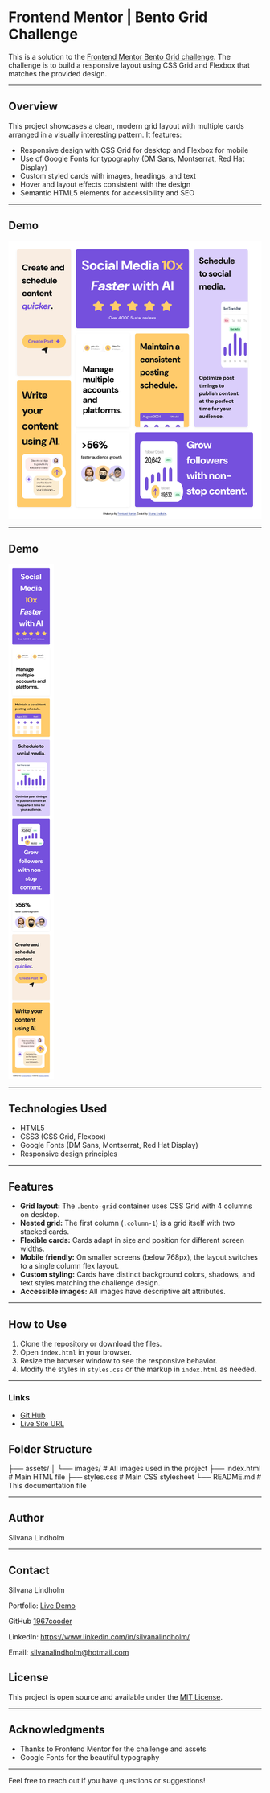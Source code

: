 # Frontend Mentor | Bento Grid Challenge

This is a solution to the [Frontend Mentor Bento Grid challenge](https://www.frontendmentor.io/challenges/bento-grid-6e0q6h_bH). The challenge is to build a responsive layout using CSS Grid and Flexbox that matches the provided design.

---

## Overview

This project showcases a clean, modern grid layout with multiple cards arranged in a visually interesting pattern. It features:

- Responsive design with CSS Grid for desktop and Flexbox for mobile
- Use of Google Fonts for typography (DM Sans, Montserrat, Red Hat Display)
- Custom styled cards with images, headings, and text
- Hover and layout effects consistent with the design
- Semantic HTML5 elements for accessibility and SEO

---

## Demo

![Screenshot](./designSilva/desktop-design-silva.png)

---

## Demo
![Screenshot](./designSilva/mobile-design-silva.png)

----

## Technologies Used

- HTML5
- CSS3 (CSS Grid, Flexbox)
- Google Fonts (DM Sans,    Montserrat, Red Hat Display)
- Responsive design principles

---

## Features

- **Grid layout:** The `.bento-grid` container uses CSS Grid with 4 columns on desktop.
- **Nested grid:** The first column (`.column-1`) is a grid itself with two stacked cards.
- **Flexible cards:** Cards adapt in size and position for different screen widths.
- **Mobile friendly:** On smaller screens (below 768px), the layout switches to a single column flex layout.
- **Custom styling:** Cards have distinct background colors, shadows, and text styles matching the challenge design.
- **Accessible images:** All images have descriptive alt attributes.

---

## How to Use

1. Clone the repository or download the files.
2. Open `index.html` in your browser.
3. Resize the browser window to see the responsive behavior.
4. Modify the styles in `styles.css` or the markup in `index.html` as needed.

---


### Links

- [Git Hub](https://github.com/1967cooder/harjoitukset/tree/main/bento-grid-main/)
- [Live Site URL](https://bento-grid-main-silva.netlify.app/)



## Folder Structure

├── assets/
│ └── images/ # All images used in the project
├── index.html # Main HTML file
├── styles.css # Main CSS stylesheet
└── README.md # This documentation file


---

## Author

Silvana Lindholm

---
## Contact

Silvana Lindholm

Portfolio: [Live Demo](https://portfoliosilvana.netlify.app/)

GitHub [1967cooder](https://github.com/1967cooder/)

LinkedIn: https://www.linkedin.com/in/silvanalindholm/

Email: silvanalindholm@hotmail.com


## License

This project is open source and available under the [MIT License](LICENSE).

---

## Acknowledgments

- Thanks to Frontend Mentor for the challenge and assets
- Google Fonts for the beautiful typography


---

Feel free to reach out if you have questions or suggestions!





